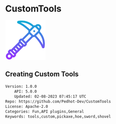 # CustomTools
<img src="https://raw.githubusercontent.com/Pedhot-Dev/CustomTools/fe400bd2891e181bd0a641694221f623f686edb4/pickaxe.png" width="128" height="128" />

## Creating Custom Tools
```properties
Version: 1.0.0
    API: 5.0.0
    Updated: 02-08-2023 07:45:17 UTC
Repo: https://github.com/Pedhot-Dev/CustomTools
License: Apache-2.0
Categories: Fun,API plugins,General
Keywords: tools,custom,pickaxe,hoe,sword,shovel
```